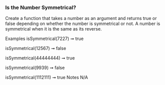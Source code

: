 ### Is the Number Symmetrical?

Create a function that takes a number as an argument and returns true or false depending on whether the number is symmetrical or not. A number is symmetrical when it is the same as its reverse.

Examples
isSymmetrical(7227) ➞ true

isSymmetrical(12567) ➞ false

isSymmetrical(44444444) ➞ true

isSymmetrical(9939) ➞ false

isSymmetrical(1112111) ➞ true
Notes
N/A
